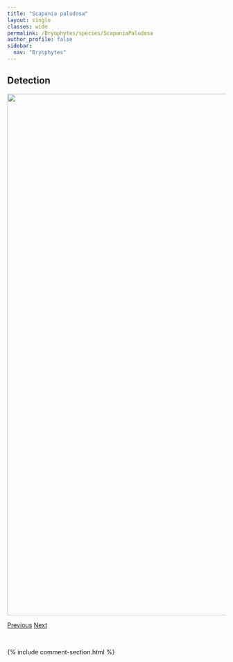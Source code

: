 ```yaml
---
title: "Scapania paludosa"
layout: single
classes: wide
permalink: /Bryophytes/species/ScapaniaPaludosa
author_profile: false
sidebar:
  nav: "Bryophytes"
---
```


<h2>Detection</h2>

<a href="https://drive.google.com/uc?export=view&id=1MW2bEBZFL2VS_XfGhMEiUQ5X1BUM5c-s">
<img src="https://drive.google.com/uc?export=view&id=1MW2bEBZFL2VS_XfGhMEiUQ5X1BUM5c-s" height = "1200" width = "800">
</a>


<a href="/DevelopmentWebsite/Bryophytes/species/ScapaniaPaludicola" class="pagination--pager" title="Scapania paludicola">Previous</a> <a href="/DevelopmentWebsite/Bryophytes/species/ScapaniaSubalpina" class="pagination--pager" title="Scapania subalpina">Next</a>

<p>&nbsp;</p>

{% include comment-section.html %}
